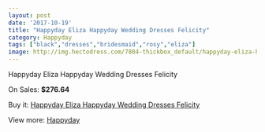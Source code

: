 ```yaml
---
layout: post
date: '2017-10-19'
title: "Happyday Eliza Happyday Wedding Dresses Felicity"
category: Happyday
tags: ["black","dresses","bridesmaid","rosy","eliza"]
image: http://img.hectodress.com/7804-thickbox_default/happyday-eliza-happyday-wedding-dresses-felicity.jpg
---
```

Happyday Eliza Happyday Wedding Dresses Felicity

On Sales: **$276.64**
<a href="https://www.hectodress.com/happyday/3891-happyday-eliza-happyday-wedding-dresses-felicity.html"><amp-img layout="responsive" width="600" height="600" src="//img.hectodress.com/7804-thickbox_default/happyday-eliza-happyday-wedding-dresses-felicity.jpg" alt="Happyday Eliza Happyday Wedding Dresses Felicity 0" /></a>

Buy it: [Happyday Eliza Happyday Wedding Dresses Felicity](https://www.hectodress.com/happyday/3891-happyday-eliza-happyday-wedding-dresses-felicity.html "Happyday Eliza Happyday Wedding Dresses Felicity")

View more: [Happyday](https://www.hectodress.com/68-happyday "Happyday")